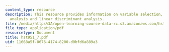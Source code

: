 ```yaml
---
content_type: resource
description: This resource provides information on variable selection, principal components
  analysis and linear discriminant analysis.
file: /media/https%3A/open-learning-course-data-rc.s3.amazonaws.com/hst-951j-medical-decision-support-fall-2005/11668a5f867641748200d0bfd6a889a3_hst951_7.pdf
file_type: application/pdf
resourcetype: Document
title: hst951_7.pdf
uid: 11668a5f-8676-4174-8200-d0bfd6a889a3
---
```


